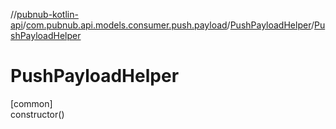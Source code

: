 //[pubnub-kotlin-api](../../../index.md)/[com.pubnub.api.models.consumer.push.payload](../index.md)/[PushPayloadHelper](index.md)/[PushPayloadHelper](-push-payload-helper.md)

# PushPayloadHelper

[common]\
constructor()
